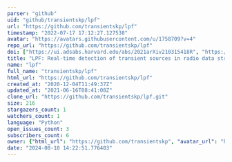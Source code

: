 ```yaml
---
parser: "github"
uid: "github/transientskp/lpf"
url: "https://github.com/transientskp/lpf"
timestamp: "2022-07-17 17:12:27.127538"
avatar: "https://avatars.githubusercontent.com/u/1758709?v=4"
repo_url: "https://github.com/transientskp/lpf"
doi: ["https://ui.adsabs.harvard.edu/abs/2021arXiv210315418R", "https://ui.adsabs.harvard.edu/abs/2021ascl.soft03015R/abstract"]
title: "LPF: Real-time detection of transient sources in radio data streams"
name: "lpf"
full_name: "transientskp/lpf"
html_url: "https://github.com/transientskp/lpf"
created_at: "2020-12-04T11:49:37Z"
updated_at: "2021-06-16T08:41:08Z"
clone_url: "https://github.com/transientskp/lpf.git"
size: 216
stargazers_count: 1
watchers_count: 1
language: "Python"
open_issues_count: 3
subscribers_count: 6
owner: {"html_url": "https://github.com/transientskp", "avatar_url": "https://avatars.githubusercontent.com/u/1758709?v=4", "login": "transientskp", "type": "Organization"}
date: "2024-08-10 14:22:51.776403"
---
```


